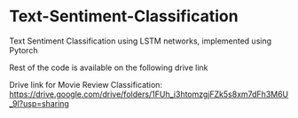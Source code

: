 # Text-Sentiment-Classification
Text Sentiment Classification using LSTM networks, implemented using Pytorch

Rest of the code is available on the following drive link

Drive link for Movie Review Classification: https://drive.google.com/drive/folders/1FUh_i3htomzgjFZk5s8xm7dFh3M6U_9l?usp=sharing


